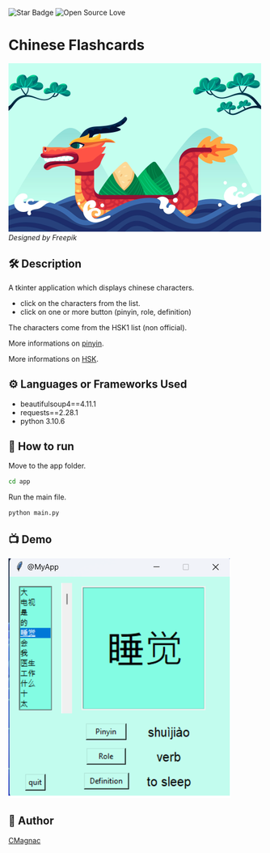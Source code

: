<!--Please do not remove this part-->
![Star Badge](https://img.shields.io/static/v1?label=%F0%9F%8C%9F&message=If%20Useful&style=style=flat&color=BC4E99)
![Open Source Love](https://badges.frapsoft.com/os/v1/open-source.svg?v=103)

# Chinese Flashcards

![Dragon](dragon.png)
*Designed by Freepik*

<!--An image is an illustration for your project, the tip here is using your sense of humour as much as you can :D 

You can copy paste my markdown photo insert as following:
<p align="center">
<img src="your-source-is-here" width=40% height=40%>
-->

## 🛠️ Description
<!--Remove the below lines and add yours -->
A tkinter application which displays chinese characters.

+ click on the characters from the list.
+ click on one or more button (pinyin, role, definition)

The characters come from the HSK1 list (non official).

More informations on [pinyin](https://en.wikipedia.org/wiki/Pinyin).

More informations on [HSK](https://en.wikipedia.org/wiki/Hanyu_Shuiping_Kaoshi).

## ⚙️ Languages or Frameworks Used
<!--Remove the below lines and add yours -->
+ beautifulsoup4==4.11.1
+ requests==2.28.1
+ python 3.10.6

## 🌟 How to run
<!--Remove the below lines and add yours -->
Move to the app folder.
```sh
cd app
```
Run the main file.
```sh
python main.py
```

## 📺 Demo

![app](myapp.png)

## 🤖 Author
<!--Remove the below lines and add yours -->
[CMagnac](https://github.com/CMagnac)